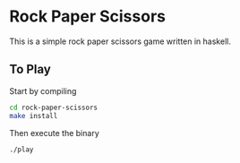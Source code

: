 Rock Paper Scissors
===================

This is a simple rock paper scissors game written in haskell.

To Play
-------

Start by compiling
```bash
cd rock-paper-scissors
make install
```
Then execute the binary
```bash
./play
```
